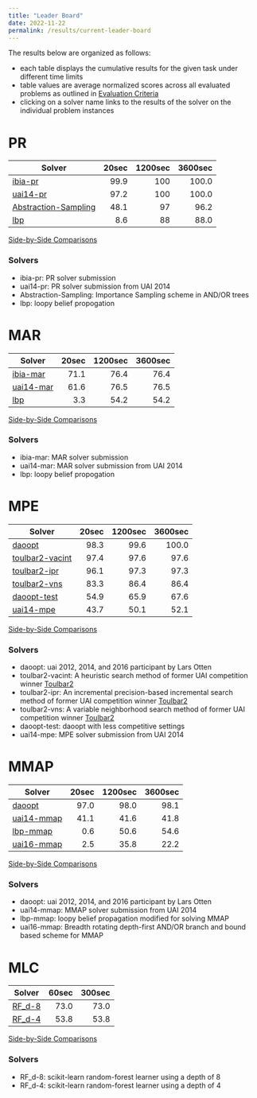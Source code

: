 ```yaml
---
title: "Leader Board"
date: 2022-11-22
permalink: /results/current-leader-board
---
```




The results below are organized as follows:
- each table displays the cumulative results for the given task under different time limits
- table values are average normalized scores across all evaluated problems as outlined in [Evaluation Criteria](https://uaicompetition.github.io/uci-2022/results/evaluation-criteria/)
- clicking on a solver name links to the results of the solver on the individual problem instances 


# PR

|                                Solver                                | 20sec | 1200sec | 3600sec |
| -------------------------------------------------------------------- | ----: | ------: | ------: |
| [ibia-pr](solver-scores/ibia-pr-scores.md)                           |  99.9 |     100 |   100.0 |
| [uai14-pr](solver-scores/uai14-pr-scores.md)                         |  97.2 |     100 |   100.0 |
| [Abstraction-Sampling](solver-scores/Abstraction-Sampling-scores.md) |  48.1 |      97 |    96.2 |
| [lbp](solver-scores/lbp-scores.md)                                   |   8.6 |      88 |    88.0 |

[Side-by-Side Comparisons](solver-scores/PR-scores-comparison.md)

### Solvers

- ibia-pr: PR solver submission
- uai14-pr: PR solver submission from UAI 2014
- Abstraction-Sampling: Importance Sampling scheme in AND/OR trees
- lbp: loopy belief propogation

# MAR

|                     Solver                     | 20sec | 1200sec | 3600sec |
| ---------------------------------------------- | ----: | ------: | ------: |
| [ibia-mar](solver-scores/ibia-mar-scores.md)   |  71.1 |    76.4 |    76.4 |
| [uai14-mar](solver-scores/uai14-mar-scores.md) |  61.6 |    76.5 |    76.5 |
| [lbp](solver-scores/lbp-scores.md)             |   3.3 |    54.2 |    54.2 |

[Side-by-Side Comparisons](solver-scores/MAR-scores-comparison.md)

### Solvers

- ibia-mar: MAR solver submission
- uai14-mar: MAR solver submission from UAI 2014
- lbp: loopy belief propogation

# MPE

|                           Solver                           | 20sec | 1200sec | 3600sec |
| ---------------------------------------------------------- | ----: | ------: | ------: |
| [daoopt](solver-scores/daoopt-scores.md)                   |  98.3 |    99.6 |   100.0 |
| [toulbar2-vacint](solver-scores/toulbar2-vacint-scores.md) |  97.4 |    97.6 |    97.6 |
| [toulbar2-ipr](solver-scores/toulbar2-ipr-scores.md)       |  96.1 |    97.3 |    97.3 |
| [toulbar2-vns](solver-scores/toulbar2-vns-scores.md)       |  83.3 |    86.4 |    86.4 |
| [daoopt-test](solver-scores/daoopt-test-scores.md)         |  54.9 |    65.9 |    67.6 |
| [uai14-mpe](solver-scores/uai14-mpe-scores.md)             |  43.7 |    50.1 |    52.1 |

[Side-by-Side Comparisons](solver-scores/MPE-scores-comparison.md)

### Solvers

- daoopt: uai 2012, 2014, and 2016 participant by Lars Otten
- toulbar2-vacint: A heuristic search method of former UAI competition winner [Toulbar2](https://github.com/toulbar2/toulbar2)
- toulbar2-ipr: An incremental precision-based incremental search method of former UAI competition winner [Toulbar2](https://github.com/toulbar2/toulbar2)
- toulbar2-vns: A variable neighborhood search method of former UAI competition winner [Toulbar2](https://github.com/toulbar2/toulbar2)
- daoopt-test: daoopt with less competitive settings
- uai14-mpe: MPE solver submission from UAI 2014

# MMAP

|                      Solver                      | 20sec | 1200sec | 3600sec |
| ------------------------------------------------ | ----: | ------: | ------: |
| [daoopt](solver-scores/daoopt-scores.md)         |  97.0 |    98.0 |    98.1 |
| [uai14-mmap](solver-scores/uai14-mmap-scores.md) |  41.1 |    41.6 |    41.8 |
| [lbp-mmap](solver-scores/lbp-mmap-scores.md)     |   0.6 |    50.6 |    54.6 |
| [uai16-mmap](solver-scores/uai16-mmap-scores.md) |   2.5 |    35.8 |    22.2 |

[Side-by-Side Comparisons](solver-scores/MMAP-scores-comparison.md)

### Solvers

- daoopt: uai 2012, 2014, and 2016 participant by Lars Otten
- uai14-mmap: MMAP solver submission from UAI 2014
- lbp-mmap: loopy belief propagation modified for solving MMAP
- uai16-mmap: Breadth rotating depth-first AND/OR branch and bound based scheme for MMAP

# MLC

|                  Solver                  | 60sec | 300sec |
| ---------------------------------------- | ----: | -----: |
| [RF_d-8](solver-scores/RF_d-8-scores.md) |  73.0 |   73.0 |
| [RF_d-4](solver-scores/RF_d-4-scores.md) |  53.8 |   53.8 |

[Side-by-Side Comparisons](solver-scores/MLC-scores-comparison.md)

### Solvers

- RF_d-8: scikit-learn random-forest learner using a depth of 8
- RF_d-4: scikit-learn random-forest learner using a depth of 4

